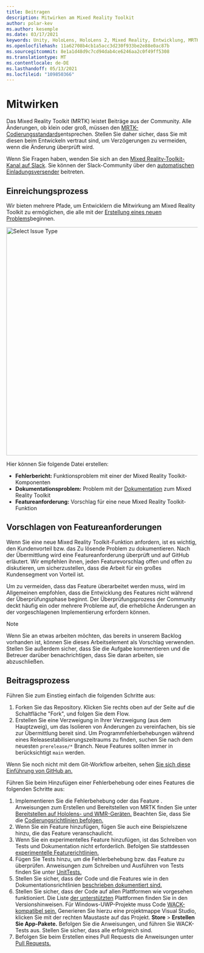 ```yaml
---
title: Beitragen
description: Mitwirken am Mixed Reality Toolkit
author: polar-kev
ms.author: kesemple
ms.date: 03/17/2021
keywords: Unity, HoloLens, HoloLens 2, Mixed Reality, Entwicklung, MRTK, Fehlerbericht,
ms.openlocfilehash: 11a62708b4cb1a5acc3d230f933be2e88e0ac87b
ms.sourcegitcommit: 8e1a1d48d9c7cd94dab4ce6246aa2c0f49ff5308
ms.translationtype: MT
ms.contentlocale: de-DE
ms.lasthandoff: 05/13/2021
ms.locfileid: "109850366"
---
```

# <a name="contributing"></a>Mitwirken

Das Mixed Reality Toolkit (MRTK) leistet Beiträge aus der Community. Alle Änderungen, ob klein oder groß, müssen den [MRTK-Codierungsstandards](coding-guidelines.md)entsprechen. Stellen Sie daher sicher, dass Sie mit diesen beim Entwickeln vertraut sind, um Verzögerungen zu vermeiden, wenn die Änderung überprüft wird.

Wenn Sie Fragen haben, wenden Sie sich an den [Mixed Reality-Toolkit-Kanal auf Slack](https://holodevelopers.slack.com/messages/C2H4HT858).
Sie können der Slack-Community über den [automatischen Einladungsversender](https://holodevelopersslack.azurewebsites.net/) beitreten.

## <a name="submission-process"></a>Einreichungsprozess

Wir bieten mehrere Pfade, um Entwicklern die Mitwirkung am Mixed Reality Toolkit zu ermöglichen, die alle mit der [Erstellung eines neuen Problems](https://github.com/Microsoft/MixedRealityToolkit-Unity/issues/new/choose)beginnen.

<img src="../features/images/contributing/SelectIssueType.png" width="600" alt="Select Issue Type">

Hier können Sie folgende Datei erstellen:

- **Fehlerbericht:** Funktionsproblem mit einer der Mixed Reality Toolkit-Komponenten
- **Dokumentationsproblem:** Problem mit der [Dokumentation](https://microsoft.github.io/MixedRealityToolkit-Unity) zum Mixed Reality Toolkit
- **Featureanforderung:** Vorschlag für eine neue Mixed Reality Toolkit-Funktion

## <a name="proposing-feature-requests"></a>Vorschlagen von Featureanforderungen

Wenn Sie eine neue Mixed Reality Toolkit-Funktion anfordern, ist es wichtig, den Kundenvorteil bzw. das Zu lösende Problem zu dokumentieren. Nach der Übermittlung wird eine Featureanforderung überprüft und auf GitHub erläutert. Wir empfehlen ihnen, jeden Featurevorschlag offen und offen zu diskutieren, um sicherzustellen, dass die Arbeit für ein großes Kundensegment von Vorteil ist.

Um zu vermeiden, dass das Feature überarbeitet werden muss, wird im Allgemeinen empfohlen, dass die Entwicklung des Features nicht während der Überprüfungsphase beginnt. Der Überprüfungsprozess der Community deckt häufig ein oder mehrere Probleme auf, die erhebliche Änderungen an der vorgeschlagenen Implementierung erfordern können.

> [!NOTE]
> Wenn Sie an etwas arbeiten möchten, das bereits in unserem Backlog vorhanden ist, können Sie dieses Arbeitselement als Vorschlag verwenden. Stellen Sie außerdem sicher, dass Sie die Aufgabe kommentieren und die Betreuer darüber benachrichtigen, dass Sie daran arbeiten, sie abzuschließen.

## <a name="contribution-process"></a>Beitragsprozess

Führen Sie zum Einstieg einfach die folgenden Schritte aus:

1. Forken Sie das Repository. Klicken Sie rechts oben auf der Seite auf die Schaltfläche "Fork", und folgen Sie dem Flow.
1. Erstellen Sie eine Verzweigung in [](https://github.com/microsoft/mixedrealitytoolkit-unity/tree/main) Ihrer Verzweigung (aus dem Hauptzweig), um das Isolieren von Änderungen zu vereinfachen, bis sie zur Übermittlung bereit sind. Um Programmfehlerbehebungen während eines Releasestabilisierungszeitraums zu finden, suchen Sie nach dem neuesten `prerelease/*` Branch. Neue Features sollten immer in berücksichtigt `main` werden.

Wenn Sie noch nicht mit dem Git-Workflow arbeiten, sehen [Sie sich diese Einführung von GitHub an.](https://guides.github.com/activities/hello-world/)

Führen Sie beim Hinzufügen einer Fehlerbehebung oder eines Features die folgenden Schritte aus:

1. Implementieren Sie die Fehlerbehebung oder das Feature . Anweisungen zum Erstellen und Bereitstellen von MRTK finden Sie unter [Bereitstellen auf Hololens- und WMR-Geräten.](../supported-devices/wmr-mrtk.md) Beachten Sie, dass Sie die [Codierungsrichtlinien befolgen.](../contributing/coding-guidelines.md)
1. Wenn Sie ein Feature hinzufügen, fügen Sie auch eine Beispielszene hinzu, die das Feature veranschaulicht.
1. Wenn Sie ein experimentelles Feature hinzufügen, ist das Schreiben von Tests und Dokumentation nicht erforderlich. Befolgen Sie stattdessen [experimentelle Featurerichtlinien.](../contributing/experimental-features.md)
1. Fügen Sie Tests hinzu, um die Fehlerbehebung bzw. das Feature zu überprüfen. Anweisungen zum Schreiben und Ausführen von Tests finden Sie unter [UnitTests.](../contributing/unit-tests.md)
1. Stellen Sie sicher, dass der Code und die Features wie in den Dokumentationsrichtlinien [beschrieben dokumentiert sind.](../contributing/documentation-guide.md)
1. Stellen Sie sicher, dass der Code auf allen Plattformen wie vorgesehen funktioniert. Die Liste [der unterstützten](../release-notes/mrtk-26-release-notes.md) Plattformen finden Sie in den Versionshinweisen. Für Windows-UWP-Projekte muss Code [WACK-kompatibel sein.](https://developer.microsoft.com/windows/develop/app-certification-kit) Generieren Sie hierzu eine projektmappe Visual Studio, klicken Sie mit der rechten Maustaste auf das Projekt. **Store**  >  **Erstellen Sie App-Pakete.** Befolgen Sie die Anweisungen, und führen Sie WACK-Tests aus. Stellen Sie sicher, dass alle erfolgreich sind.
1. Befolgen Sie beim Erstellen eines Pull Requests die Anweisungen unter [Pull Requests.](../contributing/pull-requests.md)
